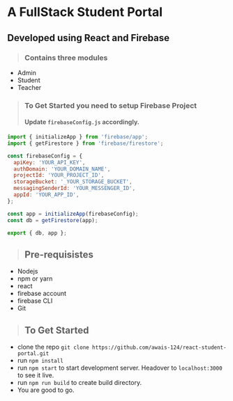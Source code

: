 # A FullStack Student Portal 
## Developed using React and Firebase
> ### Contains three modules
- Admin
- Student
- Teacher

> ### To Get Started you need to setup Firebase Project
> #### Update `firebaseConfig.js` accordingly.
> 
```js
import { initializeApp } from 'firebase/app';
import { getFirestore } from 'firebase/firestore';

const firebaseConfig = {
  apiKey: 'YOUR_API_KEY',
  authDomain: 'YOUR_DOMAIN_NAME',
  projectId: 'YOUR_PROJECT_ID',
  storageBucket: '_YOUR_STORAGE_BUCKET',
  messagingSenderId: 'YOUR_MESSENGER_ID',
  appId: 'YOUR_APP_ID',
};

const app = initializeApp(firebaseConfig);
const db = getFirestore(app);

export { db, app };
```

> ## Pre-requisistes
- Nodejs
- npm or yarn
- react
- firebase account
- firebase CLI
- Git

> ## To Get Started 
- clone the repo `git clone https://github.com/awais-124/react-student-portal.git`
- run `npm install`
- run `npm start` to start development server. Headover to `localhost:3000` to see it live.
- run `npm run build` to create build directory.
- You are good to go.

